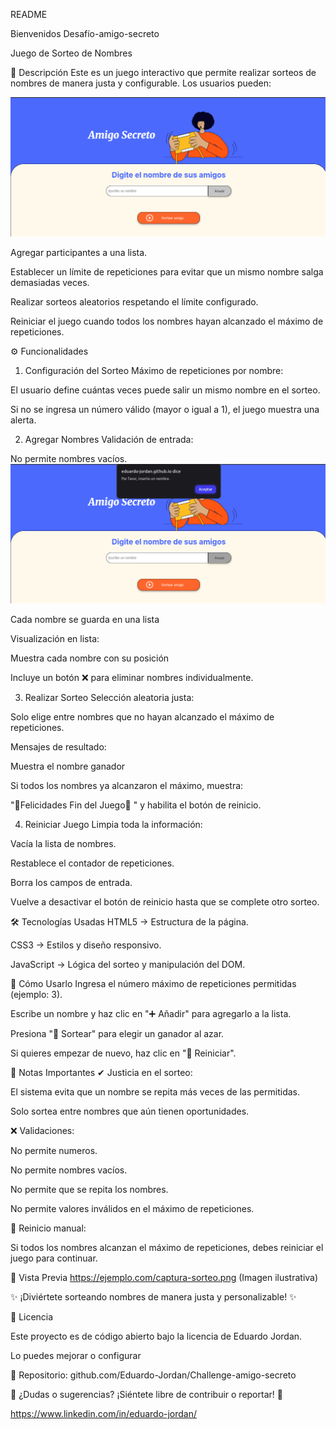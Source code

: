 README

Bienvenidos Desafío-amigo-secreto

Juego de Sorteo de Nombres 

🎯 Descripción
Este es un juego interactivo que permite realizar sorteos de nombres de manera justa y configurable. Los usuarios pueden:

![Vista previa del sorteo](https://raw.githubusercontent.com/Eduardo-Jordan/Challenge-amigo-secreto/main/assest-readme/readmepng-1.png)

Agregar participantes a una lista.

Establecer un límite de repeticiones para evitar que un mismo nombre salga demasiadas veces.

Realizar sorteos aleatorios respetando el límite configurado.

Reiniciar el juego cuando todos los nombres hayan alcanzado el máximo de repeticiones.

⚙️ Funcionalidades
1. Configuración del Sorteo
Máximo de repeticiones por nombre:

El usuario define cuántas veces puede salir un mismo nombre en el sorteo.

Si no se ingresa un número válido (mayor o igual a 1), el juego muestra una alerta.

2. Agregar Nombres
Validación de entrada:

No permite nombres vacíos.
![No permite nombres vacíos](https://raw.githubusercontent.com/Eduardo-Jordan/Challenge-amigo-secreto/main/assest-readme/readmepng-2.png)

Cada nombre se guarda en una lista 

Visualización en lista:

Muestra cada nombre con su posición 

Incluye un botón ❌ para eliminar nombres individualmente.

3. Realizar Sorteo
Selección aleatoria justa:

Solo elige entre nombres que no hayan alcanzado el máximo de repeticiones.

Mensajes de resultado:

Muestra el nombre ganador

Si todos los nombres ya alcanzaron el máximo, muestra:

"🎉Felicidades Fin del Juego🎉 "
y habilita el botón de reinicio.

4. Reiniciar Juego
Limpia toda la información:

Vacía la lista de nombres.

Restablece el contador de repeticiones.

Borra los campos de entrada.

Vuelve a desactivar el botón de reinicio hasta que se complete otro sorteo.

🛠️ Tecnologías Usadas
HTML5 → Estructura de la página.

CSS3 → Estilos y diseño responsivo.

JavaScript → Lógica del sorteo y manipulación del DOM.

🚀 Cómo Usarlo
Ingresa el número máximo de repeticiones permitidas (ejemplo: 3).

Escribe un nombre y haz clic en "➕ Añadir" para agregarlo a la lista.

Presiona "🎲 Sortear" para elegir un ganador al azar.

Si quieres empezar de nuevo, haz clic en "🔄 Reiniciar".

📌 Notas Importantes
✔ Justicia en el sorteo:

El sistema evita que un nombre se repita más veces de las permitidas.

Solo sortea entre nombres que aún tienen oportunidades.

❌ Validaciones:

No permite numeros.

No permite nombres vacíos.

No permite que se repita los nombres.

No permite valores inválidos en el máximo de repeticiones.

🔄 Reinicio manual:

Si todos los nombres alcanzan el máximo de repeticiones, debes reiniciar el juego para continuar.

🎨 Vista Previa
https://ejemplo.com/captura-sorteo.png (Imagen ilustrativa)

✨ ¡Diviértete sorteando nombres de manera justa y personalizable! ✨

📜 Licencia

Este proyecto es de código abierto bajo la licencia de Eduardo Jordan.

Lo puedes mejorar o configurar

🔗 Repositorio: github.com/Eduardo-Jordan/Challenge-amigo-secreto

📢 ¿Dudas o sugerencias? ¡Siéntete libre de contribuir o reportar! 🚀

https://www.linkedin.com/in/eduardo-jordan/

